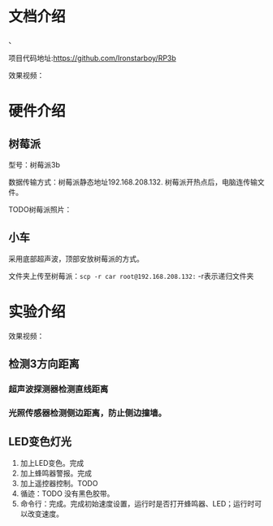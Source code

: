 # 文档介绍

、

项目代码地址:https://github.com/Ironstarboy/RP3b

效果视频：

# 硬件介绍

## 树莓派

型号：树莓派3b

数据传输方式：树莓派静态地址192.168.208.132. 树莓派开热点后，电脑连传输文件。

TODO树莓派照片：

## 小车

采用底部超声波，顶部安放树莓派的方式。

文件夹上传至树莓派：`scp -r car root@192.168.208.132:` -r表示递归文件夹

# 实验介绍

效果视频：

## 检测3方向距离

### 超声波探测器检测直线距离





### 光照传感器检测侧边距离，防止侧边撞墙。

## LED变色灯光

1. 加上LED变色。完成
2. 加上蜂鸣器警报。完成
3. 加上遥控器控制。TODO
4. 循迹：TODO 没有黑色胶带。
5. 命令行：完成。完成初始速度设置，运行时是否打开蜂鸣器、LED；运行时可以改变速度。